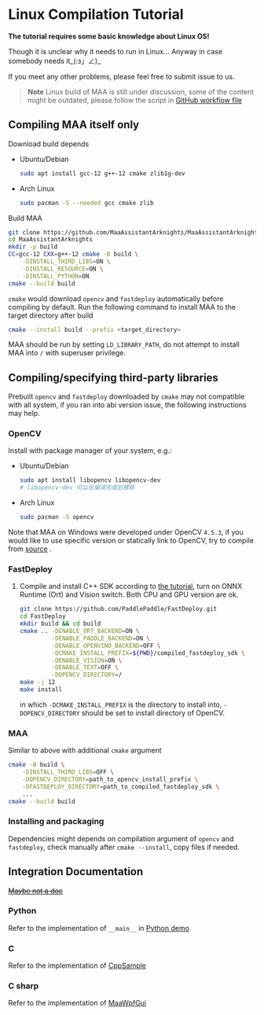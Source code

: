 # Linux Compilation Tutorial

**The tutorial requires some basic knowledge about Linux OS!**

Though it is unclear why it needs to run in Linux... Anyway in case somebody needs it_(:з」∠)_

If you meet any other problems, please feel free to submit issue to us.

> **Note**
> Linux build of MAA is still under discussion, some of the content might be outdated, please follow the script in [GitHub workflow file](../.github/workflows/release-maa-linux.yml)

## Compiling MAA itself only

Download build depends

- Ubuntu/Debian

  ```bash
  sudo apt install gcc-12 g++-12 cmake zlib1g-dev
  ```

- Arch Linux

  ```bash
  sudo pacman -S --needed gcc cmake zlib
  ```

Build MAA

```bash
git clone https://github.com/MaaAssistantArknights/MaaAssistantArknights.git
cd MaaAssistantArknights
mkdir -p build
CC=gcc-12 CXX=g++-12 cmake -B build \
    -DINSTALL_THIRD_LIBS=ON \
    -DINSTALL_RESOURCE=ON \
    -DINSTALL_PYTHON=ON
cmake --build build
```

`cmake` would download `opencv` and `fastdeploy` automatically before compiling by default. Run the following command to install MAA to the target directory after build

```bash
cmake --install build --prefix <target_directory>
```

MAA should be run by setting `LD_LIBRARY_PATH`, do not attempt to install MAA into `/` with superuser privilege.

## Compiling/specifying third-party libraries

Prebuilt `opencv` and `fastdeploy` downloaded by `cmake` may not compatible with all system, if you ran into abi version issue, the following instructions may help.

### OpenCV

Install with package manager of your system, e.g.:

- Ubuntu/Debian

  ```bash
  sudo apt install libopencv libopencv-dev
  # libopencv-dev 可以在编译完成后移除
  ```

- Arch Linux

  ```bash
  sudo pacman -S opencv
  ```

Note that MAA on Windows were developed under OpenCV `4.5.3`, if you would like to use specific version or statically link to OpenCV, try to compile from [source](https://github.com/opencv/opencv) .

### FastDeploy

1. Compile and install C++ SDK according to [the tutorial](https://github.com/PaddlePaddle/FastDeploy/blob/develop/docs/en/build_and_install/cpu.md), turn on ONNX Runtime (Ort) and Vision switch. Both CPU and GPU version are ok.

    ```bash
    git clone https://github.com/PaddlePaddle/FastDeploy.git
    cd FastDeploy
    mkdir build && cd build
    cmake .. -DENABLE_ORT_BACKEND=ON \
             -DENABLE_PADDLE_BACKEND=ON \
             -DENABLE_OPENVINO_BACKEND=OFF \
             -DCMAKE_INSTALL_PREFIX=${PWD}/compiled_fastdeploy_sdk \
             -DENABLE_VISION=ON \
             -DENABLE_TEXT=OFF \
             -DOPENCV_DIRECTORY=/
    make -j 12
    make install
    ```

    in which `-DCMAKE_INSTALL_PREFIX` is the directory to install into, `-DOPENCV_DIRECTORY` should be set to install directory of OpenCV.

### MAA

Similar to above with additional `cmake` argument

```bash
cmake -B build \
    -DINSTALL_THIRD_LIBS=OFF \
    -DOPENCV_DIRECTORY=path_to_opencv_install_prefix \
    -DFASTDEPLOY_DIRECTORY=path_to_compiled_fastdeploy_sdk \
    ...
cmake --build build
```

### Installing and packaging

Dependencies might depends on compilation argument of `opencv` and `fastdeploy`, check manually after `cmake --install`, copy files if needed.

## Integration Documentation

[~~Maybe not a doc~~](https://github.com/MistEO/MaaCoreArknights/wiki)

### Python

Refer to the implementation of `__main__` in [Python demo](../../src/Python/sample.py)

### C

Refer to the implementation of [CppSample](../../src/CppSample/main.cpp)

### C sharp

Refer to the implementation of [MaaWpfGui](../../src/MaaWpfGui/Helper/AsstProxy.cs)
